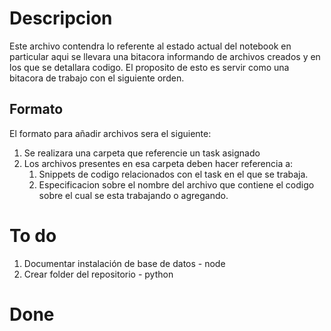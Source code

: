 # Descripcion 
Este archivo contendra lo referente al estado actual del notebook en particular
aqui se llevara una bitacora informando de archivos creados y en los que se
detallara codigo. El proposito de esto es servir como una bitacora de trabajo
con el siguiente orden.

## Formato
El formato para añadir archivos sera el siguiente:

1. Se realizara una carpeta que referencie un task asignado
2. Los archivos presentes en esa carpeta deben hacer referencia a:
     1. Snippets de codigo relacionados con el task en el que se trabaja.
     2. Especificacion sobre el nombre del archivo que contiene el codigo 
     sobre el cual se esta trabajando o agregando.
# To do

1. Documentar instalación de base de datos - node
2. Crear folder del repositorio - python

# Done

